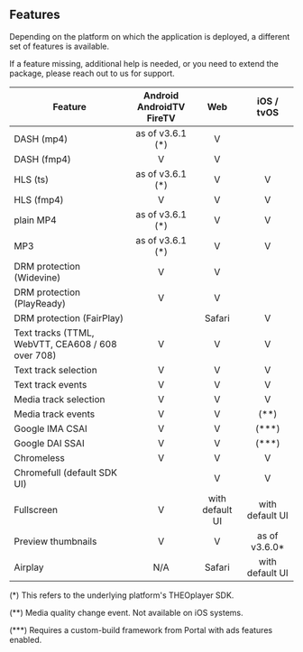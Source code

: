 ## Features

Depending on the platform on which the application is deployed, a different set of features is available.

If a feature missing, additional help is needed, or you need to extend the package,
please reach out to us for support.

| Feature                                           | Android<br/>AndroidTV<br/>FireTV |       Web       |   iOS / tvOS    |
|---------------------------------------------------|:--------------------------------:|:---------------:|:---------------:|
| DASH (mp4)                                        |          as of v3.6.1 (*)        |        V        |                 |
| DASH (fmp4)                                       |                V                 |        V        |                 |
| HLS (ts)                                          |          as of v3.6.1 (*)        |        V        |        V        |
| HLS (fmp4)                                        |                V                 |        V        |        V        |
| plain MP4                                         |          as of v3.6.1 (*)        |        V        |        V        |
| MP3                               		        |          as of v3.6.1 (*)        |        V        |        V        |
| DRM protection (Widevine)                         |                V                 |        V        |                 |
| DRM protection (PlayReady)                        |                V                 |        V        |                 |
| DRM protection (FairPlay)                         |                                  |     Safari      |        V        |
| Text tracks (TTML, WebVTT, CEA608 / 608 over 708) |                V                 |        V        |        V        |
| Text track selection                              |                V                 |        V        |        V        |
| Text track events                                 |                V                 |        V        |        V        |
| Media track selection                             |                V                 |        V        |        V        |
| Media track events                                |                V                 |        V        |      (**)       |
| Google IMA CSAI                                   |                V                 |        V        |      (***)      |
| Google DAI SSAI                                   |                V                 |        V        |      (***)      |
| Chromeless                                        |                V                 |        V        |        V        |
| Chromefull (default SDK UI)                       |                                  |        V        |        V        |
| Fullscreen                                        |                V                 | with default UI | with default UI |
| Preview thumbnails                                |                V                 |        V        |  as of v3.6.0*  |
| Airplay                                           |               N/A                |     Safari      | with default UI |

(*) This refers to the underlying platform's THEOplayer SDK.

(**) Media quality change event. Not available on iOS systems.

(***) Requires a custom-build framework from Portal with ads features enabled.
